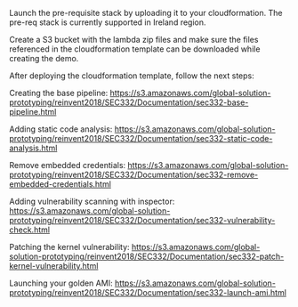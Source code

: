 Launch the pre-requisite stack by uploading it to your cloudformation.
The pre-req stack is currently supported in Ireland region.

Create a S3 bucket with the lambda zip files and make sure the files referenced in the cloudformation template can be downloaded while creating the demo.

After deploying the cloudformation template, follow the next steps:

Creating the base pipeline:
https://s3.amazonaws.com/global-solution-prototyping/reinvent2018/SEC332/Documentation/sec332-base-pipeline.html

Adding static code analysis:
https://s3.amazonaws.com/global-solution-prototyping/reinvent2018/SEC332/Documentation/sec332-static-code-analysis.html

Remove embedded credentials:
https://s3.amazonaws.com/global-solution-prototyping/reinvent2018/SEC332/Documentation/sec332-remove-embedded-credentials.html

Adding vulnerability scanning with inspector:
https://s3.amazonaws.com/global-solution-prototyping/reinvent2018/SEC332/Documentation/sec332-vulnerability-check.html

Patching the kernel vulnerability:
https://s3.amazonaws.com/global-solution-prototyping/reinvent2018/SEC332/Documentation/sec332-patch-kernel-vulnerability.html

Launching your golden AMI:
https://s3.amazonaws.com/global-solution-prototyping/reinvent2018/SEC332/Documentation/sec332-launch-ami.html

